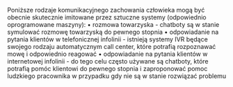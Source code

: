 Poniższe rodzaje komunikacyjnego zachowania człowieka mogą być obecnie skutecznie imitowane przez sztuczne systemy (odpowiednio oprogramowane maszyny):
• rozmowa towarzyska  - chatboty są w stanie symulować rozmowę towarzyską do pewnego stopnia
• odpowiadanie na pytania klientów w telefonicznej infolinii   -  istnieją systemy IVR będące swojego rodzaju automatycznym call center, które potrafią rozpoznawać mowę i odpowiednio reagować
• odpowiadanie na pytania klientów w internetowej infolinii  -  do tego celu często używane są chatboty, które potrafią pomóc klientowi do pewnego stopnia i zaproponować pomoc ludzkiego pracownika w przypadku gdy nie są w stanie rozwiązać problemu
